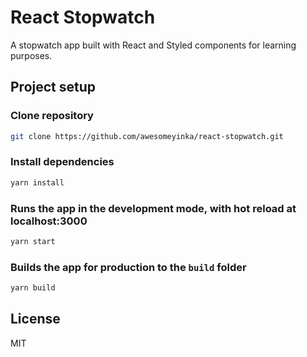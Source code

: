 # React Stopwatch

A stopwatch app built with React and Styled components for learning purposes.

## Project setup

### Clone repository

```sh
git clone https://github.com/awesomeyinka/react-stopwatch.git
```

### Install dependencies

```sh
yarn install
```

### Runs the app in the development mode, with hot reload at localhost:3000

```sh
yarn start
```

### Builds the app for production to the `build` folder

```sh
yarn build
```

## License

MIT
